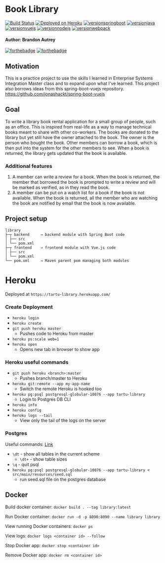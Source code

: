 # Book Library

[![Build Status](https://travis-ci.com/bautrey37/BookLibrary.svg?branch=master)](https://travis-ci.com/bautrey37/BookLibrary)
[![Deployed on Heroku](https://img.shields.io/badge/heroku-deployed-blueviolet.svg?logo=heroku)](https://tartu-library.herokuapp.com/)
[![versionspringboot](https://img.shields.io/badge/dynamic/xml?color=brightgreen&url=https://raw.githubusercontent.com/bautrey37/BookLibrary/master/pom.xml&query=%2F%2A%5Blocal-name%28%29%3D%27project%27%5D%2F%2A%5Blocal-name%28%29%3D%27parent%27%5D%2F%2A%5Blocal-name%28%29%3D%27version%27%5D&label=springboot)](https://github.com/spring-projects/spring-boot)
[![versionjava](https://img.shields.io/badge/jdk-13-brightgreen.svg?logo=java)](https://github.com/spring-projects/spring-boot)
[![versionvuejs](https://img.shields.io/badge/dynamic/json?color=brightgreen&url=https://raw.githubusercontent.com/bautrey37/BookLibrary/master/frontend/package.json&query=$.dependencies.vue&label=vue&logo=vue.js)](https://vuejs.org/)
[![versionnodejs](https://img.shields.io/badge/dynamic/xml?color=brightgreen&url=https://raw.githubusercontent.com/bautrey37/BookLibrary/master/frontend/pom.xml&query=%2F%2A%5Blocal-name%28%29%3D%27project%27%5D%2F%2A%5Blocal-name%28%29%3D%27build%27%5D%2F%2A%5Blocal-name%28%29%3D%27plugins%27%5D%2F%2A%5Blocal-name%28%29%3D%27plugin%27%5D%2F%2A%5Blocal-name%28%29%3D%27executions%27%5D%2F%2A%5Blocal-name%28%29%3D%27execution%27%5D%2F%2A%5Blocal-name%28%29%3D%27configuration%27%5D%2F%2A%5Blocal-name%28%29%3D%27nodeVersion%27%5D&label=nodejs&logo=node.js)](https://nodejs.org/en/)
[![versionwebpack](https://img.shields.io/badge/dynamic/json?color=brightgreen&url=https://raw.githubusercontent.com/bautrey37/BookLibrary/master/frontend/package-lock.json&query=$.dependencies.webpack.version&label=webpack&logo=webpack)](https://webpack.js.org/)

#### Author: Brandon Autrey

[![forthebadge](https://forthebadge.com/images/badges/made-with-java.svg)](https://forthebadge.com)
[![forthebadge](https://forthebadge.com/images/badges/made-with-crayons.svg)](https://forthebadge.com)

## Motivation

This is a practice project to use the skills I learned in Enterprise Systems Integration Master class and to expand upon what I've learned.
This project also borrows ideas from this spring-boot-vuejs repository. https://github.com/jonashackt/spring-boot-vuejs

## Goal

To write a library book rental application for a small group of people, such as an office.  This is inspired from real-life as a way to manage technical books meant to share with other co-workers.
The books are donated to the library but yet still have the owner attached to the book. The owner is the person who bought the book. 
Other members can borrow a book, which is then put into the system for the other members to see. When a book is returned, the library gets updated that the book is available.

### Additional features

1.  A member can write a review for a book. When the book is returned, the member that borrowed the book is prompted to write a review and will be marked as verified, as in they read the book.
2.  A member can be put on a watch list for a book if the book is not available. When the book is returned, all the member who are watching the book are notified by email that the book is now available.

## Project setup

```
library
├─┬ backend     → backend module with Spring Boot code
│ ├── src
│ └── pom.xml
├─┬ frontend    → frontend module with Vue.js code
│ ├── src
│ └── pom.xml
└── pom.xml     → Maven parent pom managing both modules
```

# Heroku

Deployed at `https://tartu-library.herokuapp.com/`

### Create Deployment 

- `heroku login` 
- `heroku create`
- `git push heroku master`
    - Pushes code to Heroku from master
- `heroku ps:scale web=1` 
- `heroku open`
    - Opens new tab in browser to show app

### Heroku useful commands

- `git push heroku <branch>:master`
    - Pushes branch/master to Heroku
- `heroku git:remote --app my-app-name`
    - Switch the remote Heroku is hooked too
- `heroku pg:psql postgresql-globular-10076 --app tartu-library`
    - Login to Postgres DB CLI
- `heroku info`
- `heroku config`
- `heroku logs --tail`
    - View only the tail of the logs on the server
    
### Postgres

Useful commands:
[Link](http://www.emblocsoft.com/About/PG/Useful-PostgreSQL-commands)
-   `\dt` - show all tables in the current scheme
    -   `\dt+` - show table sizes
-   `\q` - quit psql
-   `heroku pg:psql postgresql-globular-10076 --app tartu-library < src/main/resources/seed.sql`
    -   run seed.sql file on the postgres database  


## Docker

Build docker container: `docker build . --tag library:latest`

Run Docker container: `docker run -d -p 8090:8090 --name library library`

View running Docker containers: `docker ps`

View logs: `docker logs <container id> --follow`

Stop Docker app: `docker stop <container id>`

Remove Docker app: `docker rm <container id>`